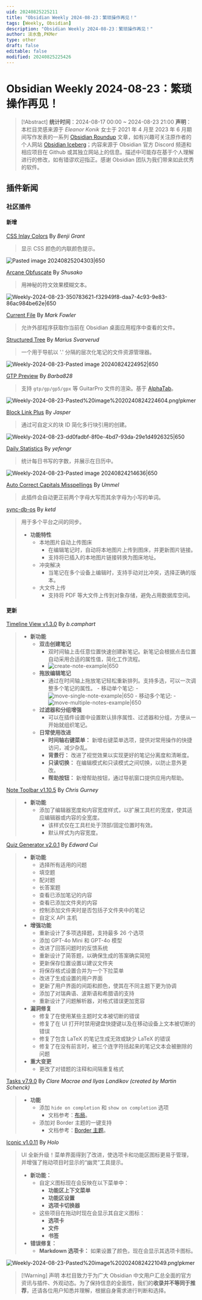 ```yaml
---
uid: 20240825225211
title: "Obsidian Weekly 2024-08-23：繁琐操作再见！"
tags: [Weekly, Obsidian]
description: "Obsidian Weekly 2024-08-23：繁琐操作再见！"
author: 淡水鱼,PKMer
type: other
draft: false
editable: false
modified: 20240825225426
---
```


# Obsidian Weekly 2024-08-23：繁琐操作再见！

> [!Abstract]
> **统计时间**：2024-08-17 00:00 ~ 2024-08-23 21:00
> **声明**：本栏目灵感来源于 _Eleanor Konik_ 女士于 2021 年 4 月至 2023 年 6 月期间写作发表的一系列 [Obsidian Roundup](https://www.eleanorkonik.com/tag/roundup/) 文章，如有兴趣可关注原作者的个人网站 [Obsidian Iceberg](https://www.eleanorkonik.com/)；内容来源于 Obsidian 官方 Discord 频道和相应项目在 Github 或其独立网站上的信息。描述中可能存在基于个人理解进行的修改，如有错谬欢迎指正。感谢 Obsidian 团队为我们带来如此优秀的软件。

## 插件新闻

### 社区插件

#### 新增

[CSS Inlay Colors](https://obsidian.md/plugins?id=css-inlay-colors) By _Benji Grant_

> 显示 CSS 颜色的内联颜色提示。

![Pasted image 20240825204303|650](https://cdn.pkmer.cn/images/Pasted%20image%2020240825204303.png!pkmer)

[Arcane Obfuscate](https://obsidian.md/plugins?id=arcane-obfuscate) By _Shusako_

> 用神秘的符文效果模糊文本。

![Weekly-2024-08-23-350783621-f32949f8-daa7-4c93-9e83-86ac984be62e|650](https://cdn.pkmer.cn/images/Weekly-2024-08-23-350783621-f32949f8-daa7-4c93-9e83-86ac984be62e.gif!pkmer)

[Current File](https://obsidian.md/plugins?id=current-file) By _Mark Fowler_

> 允许外部程序获取你当前在 Obsidian 桌面应用程序中查看的文件。

[Structured Tree](https://obsidian.md/plugins?id=structured-tree) By _Marius Svarverud_

> 一个用于导航以 '.' 分隔的层次化笔记的文件资源管理器。

![Weekly-2024-08-23-Pasted image 20240824224952|650](https://cdn.pkmer.cn/images/Weekly-2024-08-23-Pasted%20image%2020240824224952.png!pkmer)

[GTP Preview](https://obsidian.md/plugins?id=gtp-preview) By _Barba828_

> 支持 `gtp/gp/gp5/gpx` 等 GuitarPro 文件的渲染。基于 [AlphaTab](https://alphatab.net/)。

![Weekly-2024-08-23-Pasted%20image%2020240824224604.png!pkmer](https://cdn.pkmer.cn/images/Weekly-2024-08-23-Pasted%20image%2020240824224604.png!pkmer)

[Block Link Plus](https://obsidian.md/plugins?id=block-link-plus) By _Jasper_

> 通过可自定义的块 ID 简化多行块引用的创建。

![Weekly-2024-08-23-dd0fadbf-8f0e-4bd7-93da-29e1d4926325|650](https://cdn.pkmer.cn/images/Weekly-2024-08-23-dd0fadbf-8f0e-4bd7-93da-29e1d4926325.gif)

[Daily Statistics](https://obsidian.md/plugins?id=daily-statistics) By _yefengr_

> 统计每日书写的字数，并展示在日历中。

![Weekly-2024-08-23-Pasted image 20240824214636|650](https://cdn.pkmer.cn/images/Weekly-2024-08-23-Pasted%20image%2020240824214636.png!pkmer)

[Auto Correct Capitals Misspellings](https://obsidian.md/plugins?id=auto-correct-capitals) By _Ummel_

> 此插件会自动更正前两个字母大写而其余字母为小写的单词。

[sync-db-os](https://obsidian.md/plugins?id=sync-db-os) By _ketd_

> 用于多个平台之间的同步。
> - **功能特性**
> 	- 本地图片自动上传图床
> 		- 在编辑笔记时，自动将本地图片上传到图床，并更新图片链接。
> 		- 支持将已插入的本地图片链接转换为图床地址。
> 	- 冲突解决
> 		- 当笔记在多个设备上编辑时，支持手动对比冲突，选择正确的版本。
> 	- 大文件上传
> 		- 支持将 PDF 等大文件上传到对象存储，避免占用数据库空间。

#### 更新

[Timeline View v1.3.0](https://github.com/b-camphart/timeline-view/releases/tag/1.3.0) By _b.camphart_

> - **新功能**
> 	- **双击创建笔记**
> 	    - 双时间轴上击任意位置快速创建新笔记。新笔记会根据点击位置自动采用合适的属性值，简化工作流程。
> 	    - ![create-note-example|650](https://cdn.pkmer.cn/images/create-note-example.gif!pkmer)
> 	- **拖放编辑笔记**
> 	    - 通过在时间轴上拖放笔记轻松重新排列。支持多选，可以一次调整多个笔记的属性。
> 		      - 移动单个笔记:
> 			      - ![move-single-note-example|650](https://cdn.pkmer.cn/images/move-single-note-example.gif!pkmer)
> 		      - 移动多个笔记:
> 			      - ![move-multiple-notes-example|650](https://cdn.pkmer.cn/images/move-multiple-notes-example.gif!pkmer)
> 	- **过滤器和分组增强**
> 		- 可以在插件设置中设置默认排序属性、过滤器和分组，方便从一开始就组织笔记。
> 	- **日常使用改进**
> 		- **时间轴右键菜单：** 新增右键菜单选项，提供对常用操作的快捷访问，减少杂乱。
> 		- **背景行：** 改进了视觉效果以实现更好的笔记分离度和清晰度。
> 		- **只读切换：** 在编辑模式和只读模式之间切换，以防止意外更改。
> 		- **帮助按钮：** 新增帮助按钮，通过导航窗口提供应用内帮助。

[Note Toolbar v1.10.5](https://github.com/chrisgurney/obsidian-note-toolbar/releases/tag/1.10.5) By _Chris Gurney_

> - **新功能**
> 	- 添加了编辑器宽度和内容宽度样式，以扩展工具栏的宽度，使其适应编辑器或内容的全宽度。
> 		- 该样式仅在工具栏处于顶部/固定位置时有效。
> 		- 默认样式为内容宽度。

[Quiz Generator v2.0.1](https://github.com/ECuiDev/obsidian-quiz-generator/releases/tag/2.0.1) By _Edward Cui_

> - **新功能**
> 	- 选择所有适用的问题
> 	- 填空题
> 	- 配对题
> 	- 长答案题
> 	- 查看已添加笔记的内容
> 	- 查看已添加文件夹的内容
> 	- 控制添加文件夹时是否包括子文件夹中的笔记
> 	- 自定义 API 主机
> - **增强功能**
> 	- 重新设计了多项选择题，支持最多 26 个选项
> 	- 添加 GPT-4o Mini 和 GPT-4o 模型
> 	- 改进了回答问题时的反馈系统
> 	- 重新设计了简答题，以确保生成的答案确实简短
> 	- 更新保存位置设置以建议文件夹
> 	- 将保存格式设置合并为一个下拉菜单
> 	- 改进了生成设置的用户界面
> 	- 更新了用户界面的间距和颜色，使其在不同主题下更为协调
> 	- 添加了对瑞典语、波斯语和希腊语的支持
> 	- 重新设计了问题解析器，对格式错误更加宽容
> - **漏洞修复**
> 	- 修复了在使用某些主题时文本被切断的错误
> 	- 修复了在 UI 打开时禁用键盘快捷键以及在移动设备上文本被切断的错误
> 	- 修复了包含 LaTeX 的笔记生成无效或缺少 LaTeX 的错误
> 	- 修复了在没有前言时，被三个连字符括起来的笔记文本会被删除的问题
> - **重大变更**
> 	- 更改了对错题的注释和间隔重复格式

[Tasks v7.9.0](https://github.com/obsidian-tasks-group/obsidian-tasks/releases/tag/7.9.0) By _Clare Macrae and llyas Landikov (created by Martin Schenck)_

> - **功能**
>   - 添加 `hide on completion` 和 `show on completion` 选项
>     - 文档参考：[布局](https://publish.obsidian.md/tasks/Queries/Layout)。
>   - 添加对 Border 主题的一键支持
>     - 文档参考：[Border 主题](https://publish.obsidian.md/tasks/Reference/Status+Collections/Border+Theme)。

[Iconic v1.0.11](https://github.com/gfxholo/iconic/releases/tag/1.0.11) By _Holo_

> UI 全新升级！菜单界面得到了改进，使选项卡和功能区图标更易于管理，并增强了拖动项目时显示的“幽灵”工具提示。
> - **新功能：**
> 	- 自定义图标现在会反映在以下菜单中：
> 		- **功能区上下文菜单**
> 		- **功能区设置**
> 		- **选项卡切换器**
> 	- 这些项目在拖动时现在会显示其自定义图标：
> 		- **选项卡**
> 		- **文件**
> 		- **书签**
> - **错误修复：**
> 	- **Markdown 选项卡：** 如果设置了颜色，现在会显示其选项卡图标。

![Weekly-2024-08-23-Pasted%20image%2020240824221049.png!pkmer](https://cdn.pkmer.cn/images/Weekly-2024-08-23-Pasted%20image%2020240824221049.png!pkmer)

> [!Warning] 声明
> 本栏目致力于为广大 Obsidian 中文用户汇总全面的官方资讯与插件、外观动态。为了保持信息的全面性，我们的**收录并不等同于推荐**，还请各位用户知悉并理解，根据自身需求进行判断和选择。

